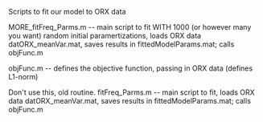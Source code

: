 Scripts to fit our model to ORX data

MORE_fitFreq_Parms.m -- main script to fit WITH 1000 (or however many you want) random initial paramertizations, loads ORX data datORX_meanVar.mat, saves results in fittedModelParams.mat; calls objFunc.m

objFunc.m -- defines the objective function, passing in ORX data (defines L1-norm)

Don't use this, old routine. 
fitFreq_Parms.m -- main script to fit, loads ORX data datORX_meanVar.mat, saves results in fittedModelParams.mat; calls objFunc.m

